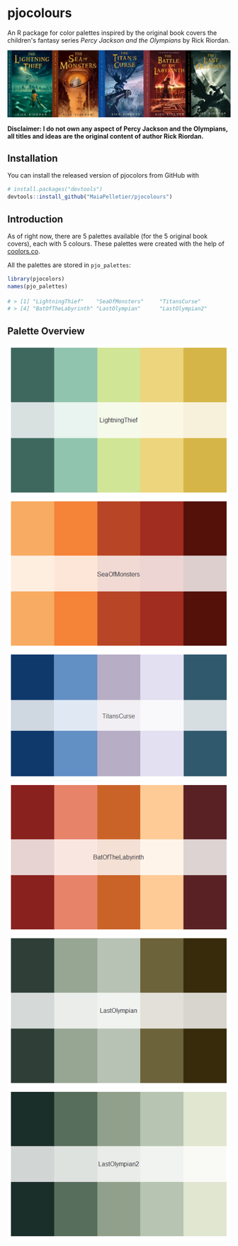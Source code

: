 # pjocolours
An R package for color palettes inspired by the original book covers the children's fantasy series *Percy Jackson and the Olympians* by Rick Riordan.

![](figs/bookcovers.jpg)

**Disclaimer: I do not own any aspect of Percy Jackson and the Olympians, all titles and ideas are the original content of author Rick Riordan.**  

## Installation

You can install the released version of pjocolors from GitHub with

```r
# install.packages("devtools")
devtools::install_github("MaiaPelletier/pjocolours")
```

## Introduction  

As of right now, there are 5 palettes available (for the 5 original book covers), each with 5 colours.
These palettes were created with the help of [coolors.co](https://coolors.co/).

All the palettes are stored in `pjo_palettes`:

```r
library(pjocolors)
names(pjo_palettes)

# > [1] "LightningThief"    "SeaOfMonsters"     "TitansCurse"      
# > [4] "BatOfTheLabyrinth" "LastOlympian"      "LastOlympian2"  
```

## Palette Overview  

![](figs/LightningThief.png)
![](figs/SeaOfMonsters.png)
![](figs/TitansCurse.png)
![](figs/BatOfTheLabyrinth.png)
![](figs/LastOlympian.png)
![](figs/LastOlympian2.png)



